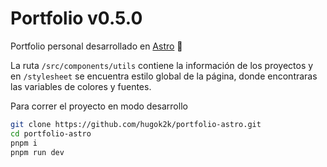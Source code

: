 # Portfolio v0.5.0
Portfolio personal desarrollado en [Astro](https://astro.build/) 🚀

La ruta `/src/components/utils` contiene la información de los proyectos y en `/stylesheet` se encuentra estilo global de la página, donde encontraras las variables de colores y fuentes.

Para correr el proyecto en modo desarrollo

```bash
git clone https://github.com/hugok2k/portfolio-astro.git
cd portfolio-astro
pnpm i
pnpm run dev
```